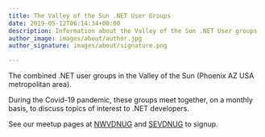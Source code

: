 ```yaml
---
title: The Valley of the Sun .NET User Groups
date: 2019-05-12T06:14:34+00:00
description: Information about the Valley of the Sun .NET User groups
author_image: images/about/author.jpg
author_signature: images/about/signature.png

---
```

The combined .NET user groups in the Valley of the Sun (Phoenix AZ USA metropolitan area).

During the Covid-19 pandemic, these groups meet together, on a monthly basis, to discuss topics of interest to .NET developers.

See our meetup pages at [NWVDNUG](https://www.meetup.com/nwvdnug/) and [SEVDNUG](https://www.meetup.com/sevdnug/) to signup.